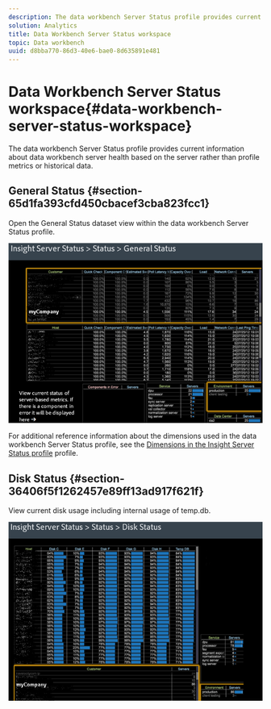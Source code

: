 ```yaml
---
description: The data workbench Server Status profile provides current information about data workbench server health based on the server rather than profile metrics or historical data.
solution: Analytics
title: Data Workbench Server Status workspace
topic: Data workbench
uuid: d8bba770-86d3-40e6-bae0-8d635891e481
---
```


# Data Workbench Server Status workspace{#data-workbench-server-status-workspace}

The data workbench Server Status profile provides current information about data workbench server health based on the server rather than profile metrics or historical data.

## General Status {#section-65d1fa393cfd450cbacef3cba823fcc1}

Open the General Status dataset view within the data workbench Server Status profile.

![](assets/Managing_Server_Status.png)

For additional reference information about the dimensions used in the data workbench Server Status profile, see the [Dimensions in the Insight Server Status profile](../../../home/monitoring-installation/monitoring-appendix/monitoring-servers-profile.md#concept-8cbeb91e99bc42e2b52b22d551423f8a) profile.

## Disk Status {#section-36406f5f1262457e89ff13ad917f621f}

View current disk usage including internal usage of temp.db. 

![](assets/Managing_Server_DiskStatus.png)

